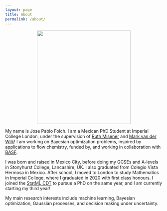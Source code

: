 ```yaml
---
layout: page
title: About
permalink: /about/
---
```


<p align="center">
  <img src="/assets/images/profile_picture.png" width="300" />
</p>

My name is Jose Pablo Folch. I am a Mexican PhD Student at Imperial College London, under the supervision of [Ruth 
Misener](https://wp.doc.ic.ac.uk/rmisener/) and [Mark van der Wilk](https://mvdw.uk)! I am working on Bayesian optimization problems, inspired by 
applications to flow chemistry, funded by, and working in collaboration with [BASF](https://www.basf.com/gb/en.html). 

I was born and raised in Mexico City, before doing my GCSEs and A-levels in Stonyhurst College, Lancashire, UK. I also graduated from Colegio 
Vista Hermosa in Mexico. After school, I moved to London to study Mathematics in Imperial College, where I graduated in 2020 with first class 
honours. I joined the [StatML CDT](https://statml.io) to pursue a PhD on the same year, and I am currently starting my third year!

My main research interests include machine learning, Bayesian optimization, Gaussian processes, and decision making under uncertainty.
